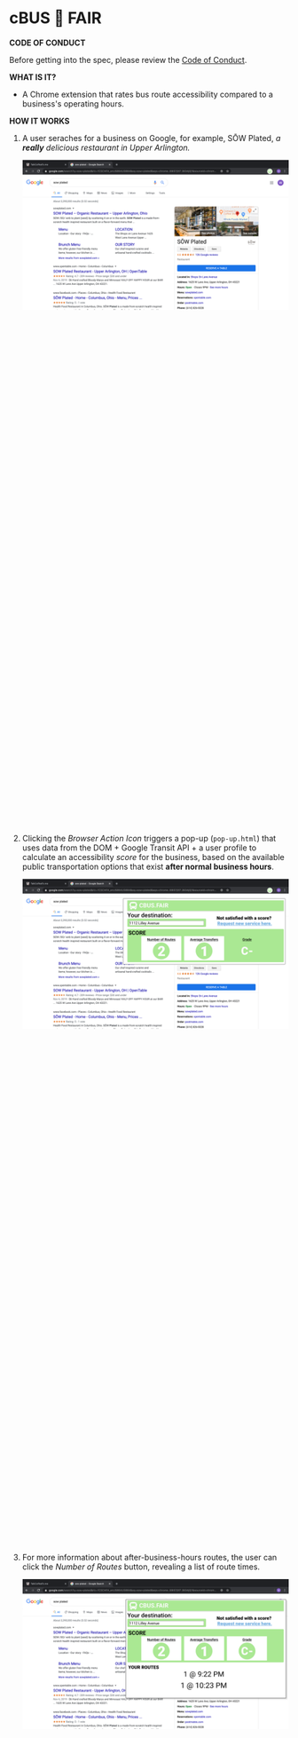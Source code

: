 # cBUS 🚎 FAIR
**CODE OF CONDUCT**

Before getting into the spec, please review the [Code of Conduct](CODE_OF_CONDUCT.md). 

**WHAT IS IT?**
- A Chrome extension that rates bus route accessibility compared to a business's operating hours. 

**HOW IT WORKS**

1. A user seraches for a business on Google, for example, SŌW Plated, *a **really** delicious restaurant in Upper Arlington.*
   
   <div style="height:30vh;">
    <img src="images/ss_1.png">
   </div>

2. Clicking the *Browser Action Icon* triggers a pop-up (`pop-up.html`) that uses data from the DOM + Google Transit API + a user profile to calculate an accessibility *score* for the business, based on the available public transportation options that exist **after normal business hours**.

    <div style="height:30vh;">
      <img src="images/ss_2.png">
    </div>

3. For more information about after-business-hours routes, the user can click the *Number of Routes* button, revealing a list of route times.

    <div style="height:30vh;">
      <img src="images/ss_3.png">
    </div>

4. Finally, the user can click the *Request New Services* link, to generate a form letter to COTA officials, pre-filled with all relevant information. 

    <div style="height:30vh;">
      <img src="images/ss_4.png">
    </div>

**HOW TO USE IN DEVELOPMENT**
1. In Google Chrome, navigate to: `chrome://extensions` 
2. In the top right-hand corner of the *Extensions* window, toggle *Development mode* to '`On`'
3. In the top left-hand corner of the *Extensions* window, select `Load unpacked`
4. From your file browser, select the root directory for the project `\cbus_fair_chrome_extension`
5. You should now see the *Browser Action Icon* for the extension in your Extensions bar, located to the right of the Chrome Omnibox (address bar)   

**THINGS TO REMEMBER**
- Extensions are pretty straightforward combinations of HTML, CSS, and JavaScript. There are some unique things re: mandatory files, Chrome Runtime, Message Passing, and the event based nature of extensions. I recommend at least a passing familiarity with the [official Chrome Extensions documentation](https://developer.chrome.com/extensions/devguide).
- Chrome extensions do not support hot reload, so you need to manually refresh the extension between code changes. Its also a good idea to refreash your browser window between changes. 
- **Pop-up windows do not console to the regular dev tools window.** The console displayed there is from the DOM and is accessed via `content.js`. Pop-up window dev tools / console window can be access by right clicking an available pop-up and selecting *'`inspect`'*. A new dev window will be created for that instance of the pop-up. 
- Every Chrome extension has a mandatory '`manifest.json`' file. It acts as a combination of package.json and a config file, providing meta-data as well as permissions for the extension. 


